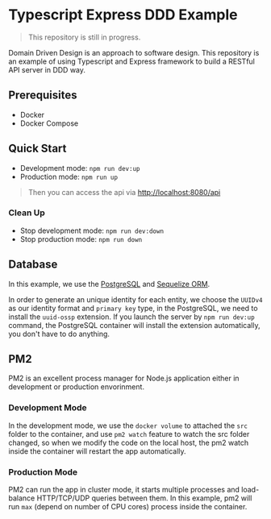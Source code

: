 # Typescript Express DDD Example

> This repository is still in progress.

Domain Driven Design is an approach to software design. This repository is an example of using Typescript and Express framework
to build a RESTful API server in DDD way.

## Prerequisites

* Docker
* Docker Compose

## Quick Start

* Development mode: `npm run dev:up`
* Production mode: `npm run up`

> Then you can access the api via <http://localhost:8080/api>

### Clean Up

* Stop development mode: `npm run dev:down`
* Stop production mode: `npm run down`

## Database

In this example, we use the [PostgreSQL](https://www.postgresql.org/) and [Sequelize ORM](http://docs.sequelizejs.com/).

In order to generate an unique identity for each entity, we choose the `UUIDv4` as our identity format and `primary key` type, in the PostgreSQL, we need to install the `uuid-ossp` extension. If you launch the server by `npm run dev:up` command, the PostgreSQL container will install the extension automatically, you don't have to do anything.

## PM2

PM2 is an excellent process manager for Node.js application either in development or production envorinment.

### Development Mode

In the development mode, we use the `docker volume` to attached the `src` folder to the container, and use `pm2 watch` feature to watch the src folder changed, so when we modify the code on the local host, the pm2 watch inside the container will restart the app automatically.

### Production Mode

PM2 can run the app in cluster mode, it starts multiple processes and load-balance HTTP/TCP/UDP queries between them. In this example, pm2 will run `max` (depend on number of CPU cores) process inside the container.
